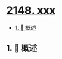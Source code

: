 # [2148. xxx](https://github.com/Tdahuyou/TNotes.leetcode/tree/main/notes/2148.%20xxx)

<!-- region:toc -->

- [1. 📝 概述](#1--概述)

<!-- endregion:toc -->

## 1. 📝 概述
